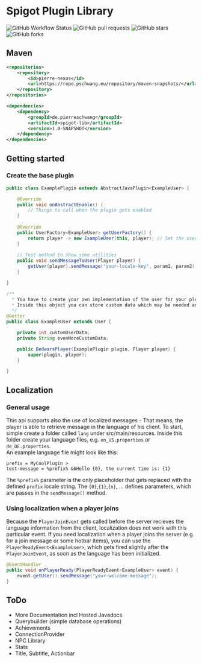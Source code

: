 # Spigot Plugin Library
![GitHub Workflow Status](https://img.shields.io/github/workflow/status/PierreSchwang/Spigot-Lib/Deploy%20API?style=flat-square)
![GitHub pull requests](https://img.shields.io/github/issues-pr/PierreSchwang/Spigot-Lib)
![GitHub stars](https://img.shields.io/github/stars/PierreSchwang/Spigot-Lib?style=flat-square)
![GitHub forks](https://img.shields.io/github/forks/PierreSchwang/Spigot-Lib?style=flat-square)
## Maven 
````xml
<repositories>
    <repository>
        <id>pierre-nexus</id>
        <url>https://repo.pschwang.eu/repository/maven-snapshots/</url>
    </repository>
</repositories>

<dependencies>
    <dependency>
        <groupId>de.pierreschwang</groupId>
        <artifactId>spigot-lib</artifactId>
        <version>1.0-SNAPSHOT</version>
    </dependency>
</dependencies>
````

## Getting started
### Create the base plugin

````java
public class ExamplePlugin extends AbstractJavaPlugin<ExampleUser> {

    @Override
    public void onAbstractEnable() {
        // Things to call when the plugin gets enabled
    } 
    
    @Override
    public UserFactory<ExampleUser> getUserFactory() {
        return player -> new ExampleUser(this, player); // Set the user factory
    }
    
    // Test method to show some utilities
    public void sendMessageToUser(Player player) {
        getUser(player).sendMessage("your-locale-key", param1, param2); // Sends a localized message to the user
    } 

}
````

````java
/**
  * You have to create your own implementation of the user for your plugin. 
  * Inside this object you can store custom data which may be needed and also have access to methods from the base user.
  */
@Getter
public class ExampleUser extends User {

    private int customUserData;
    private String evenMoreCustomData;

    public BedwarsPlayer(ExamplePlugin plugin, Player player) {
        super(plugin, player);
    }

}
````

## Localization
### General usage
This api supports also the use of localized messages - That means, the player is able to retrieve message in the language of his client.
To start, simple create a folder called `lang` under src/main/resources. Inside this folder create your language files, e.g. `en_US.properties` or `de_DE.properties`.
<br />
An example language file might look like this:
````properties
prefix = MyCoolPlugin >
test-message = %prefix% &6Hello {0}, the current time is: {1}
````
The ``%prefix%`` parameter is the only placeholder that gets replaced with the defined ``prefix`` locale string. The `{0}`,`{1}`,`{n}`, ... defines parameters, which are passes in the `sendMessage()` method.

### Using localization when a player joins
Because the ``PlayerJoinEvent`` gets called before the server recieves the language information from the client, localization does not work with this particular event. If you need localization when a player joins the server (e.g. for a join message or some hotbar items), you can use the ``PlayerReadyEvent<ExampleUser>``, which gets fired slightly after the ``PlayerJoinEvent``, as soon as the language has been initialized. 
````java
@EventHandler
public void onPlayerReady(PlayerReadyEvent<ExampleUser> event) {
    event.getUser().sendMessage("your-welcome-message");
}
````

## ToDo
 + More Documentation incl Hosted Javadocs
 + Querybuilder (simple database operations)
 + Achievements
 + ConnectionProvider
 + NPC Library
 + Stats
 + Title, Subtitle, Actionbar
